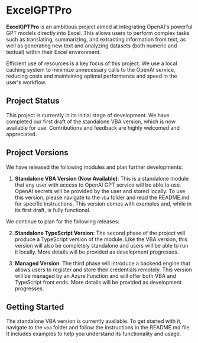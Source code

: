 # ExcelGPTPro

**ExcelGPTPro** is an ambitious project aimed at integrating OpenAI's powerful GPT models directly into Excel. This allows users to perform complex tasks such as translating, summarizing, and extracting information from text, as well as generating new text and analyzing datasets (both numeric and textual) within their Excel environment.

Efficient use of resources is a key focus of this project. We use a local caching system to minimize unnecessary calls to the OpenAI service, reducing costs and maintaining optimal performance and speed in the user's workflow.

## Project Status

This project is currently in its initial stage of development. We have completed our first draft of the standalone VBA version, which is now available for use. Contributions and feedback are highly welcomed and appreciated.

## Project Versions

We have released the following modules and plan further developments:

1. **Standalone VBA Version (Now Available)**: This is a standalone module that any user with access to OpenAI GPT service will be able to use. OpenAI secrets will be provided by the user and stored locally. To use this version, please navigate to the `vba` folder and read the README.md for specific instructions. This version comes with examples and, while in its first draft, is fully functional.

We continue to plan for the following releases:

2. **Standalone TypeScript Version**: The second phase of the project will produce a TypeScript version of the module. Like the VBA version, this version will also be completely standalone and users will be able to run it locally. More details will be provided as development progresses.

3. **Managed Version**: The third phase will introduce a backend engine that allows users to register and store their credentials remotely. This version will be managed by an Azure Function and will offer both VBA and TypeScript front ends. More details will be provided as development progresses.

## Getting Started

The standalone VBA version is currently available. To get started with it, navigate to the `vba` folder and follow the instructions in the README.md file. It includes examples to help you understand its functionality and usage.
